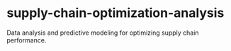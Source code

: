 # supply-chain-optimization-analysis
Data analysis and predictive modeling for optimizing supply chain performance.

